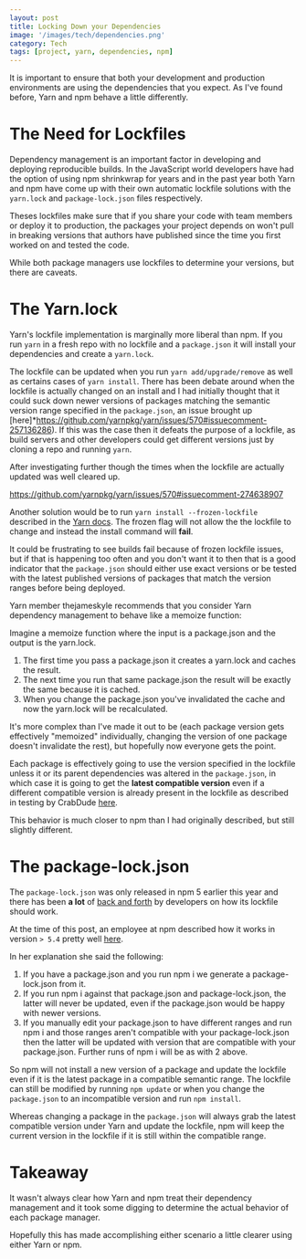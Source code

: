 ```yaml
---
layout: post
title: Locking Down your Dependencies
image: '/images/tech/dependencies.png'
category: Tech
tags: [project, yarn, dependencies, npm]
---
```


It is important to ensure that both your development and production environments
are using the dependencies that you expect. As I've found before, Yarn and npm
behave a little differently.

<!--halt-->

# The Need for Lockfiles

Dependency management is an important factor in developing and deploying reproducible
builds. In the JavaScript world developers have had the option of using npm shrinkwrap
for years and in the past year both Yarn and npm have come up with their own automatic
lockfile solutions with the `yarn.lock` and `package-lock.json` files respectively.

Theses lockfiles make sure that if you share your code with team members or deploy it
to production, the packages your project depends on won't pull in breaking versions that
authors have published since the time you first worked on and tested the code.

While both package managers use lockfiles to determine your versions, but there are caveats.

# The Yarn.lock

Yarn's lockfile implementation is marginally more liberal than npm. If you run `yarn` in a fresh
repo with no lockfile and a `package.json` it will install your dependencies and
create a `yarn.lock`.

The lockfile can be updated when you run `yarn add/upgrade/remove` as well as certains cases of `yarn install`. There has been debate around when the lockfile is actually changed on an install and I had initially thought that it could suck down newer versions of packages matching the semantic version range specified in the `package.json`, an issue brought up [here]*https://github.com/yarnpkg/yarn/issues/570#issuecomment-257136286). If this was the case then it defeats the purpose of a lockfile, as build servers and other developers could get different versions just by cloning a repo and running `yarn`.

After investigating further though the times when the lockfile are actually updated was well cleared up.

https://github.com/yarnpkg/yarn/issues/570#issuecomment-274638907

Another solution would be to run `yarn install --frozen-lockfile` described in the [Yarn docs](https://yarnpkg.com/lang/en/docs/cli/install/). The frozen flag will not allow the the lockfile to change and instead the install command will **fail**.

It could be frustrating to see builds fail because of frozen lockfile issues, but if that is happening too often and you don't want it to then that is a good indicator that the `package.json` should either use exact versions or be tested with the latest published versions of packages that match the version ranges before being deployed.

Yarn member thejameskyle recommends that you consider Yarn dependency management to behave like a memoize function:

>
  Imagine a memoize function where the input is a package.json and the output is the yarn.lock.

  1. The first time you pass a package.json it creates a yarn.lock and caches the result.
  2. The next time you run that same package.json the result will be exactly the same because it is cached.
  3. When you change the package.json you've invalidated the cache and now the yarn.lock will be recalculated.

  It's more complex than I've made it out to be (each package version gets effectively "memoized" individually, changing the version of one package doesn't invalidate the rest), but hopefully now everyone gets the point.

Each package is effectively going to use the version specified in the lockfile unless it or its parent dependencies was altered in the `package.json`, in which case it is going to get the **latest compatible version** even if a different compatible version is already present in the lockfile as described in testing by CrabDude [here](https://github.com/yarnpkg/yarn/issues/570#issuecomment-274638907).

This behavior is much closer to npm than I had originally described, but still slightly different.

# The package-lock.json

The `package-lock.json` was only released in npm 5 earlier this year and there has been **a lot** of [back and forth](https://github.com/npm/npm/issues/17979) by developers on how its lockfile should work.

At the time of this post, an employee at npm described how it works in version `> 5.4` pretty well [here](https://github.com/npm/npm/issues/17979#issuecomment-332701215).

In her explanation she said the following:

>
1. If you have a package.json and you run npm i we generate a package-lock.json from it.
2. If you run npm i against that package.json and package-lock.json, the latter will never be updated, even if the package.json would be happy with newer versions.
3. If you manually edit your package.json to have different ranges and run npm i and those ranges aren't compatible with your package-lock.json then the latter will be updated with version that are compatible with your package.json. Further runs of npm i will be as with 2 above.

So npm will not install a new version of a package and update the lockfile even if it is the latest package in a compatible semantic range. The lockfile can still be modified by running `npm update` or when you change the `package.json` to an incompatible version and run `npm install`.

Whereas changing a package in the `package.json` will always grab the latest compatible version under Yarn and update the lockfile, npm will keep the current version in the lockfile if it is still within the compatible range.

# Takeaway

It wasn't always clear how Yarn and npm treat their dependency management and it took some digging to determine the actual behavior of each package manager.

Hopefully this has made accomplishing either scenario a little clearer using either Yarn or npm.
